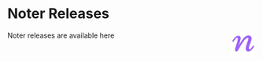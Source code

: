 # Noter Releases

Noter releases are available here <img src='./icon_250.png' style='float: right;' width=50 height=50 />
